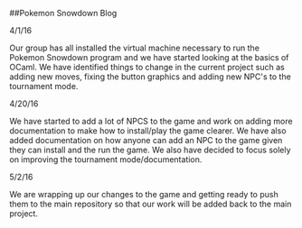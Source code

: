 ##Pokemon Snowdown Blog

4/1/16

Our group has all installed the virtual machine necessary to run the Pokemon Snowdown program
and we have started looking at the basics of OCaml. We have identified things to change in 
the current project such as adding new moves, fixing the button graphics and adding new NPC's 
to the tournament mode.


4/20/16

We have started to add a lot of NPCS to the game and work on adding more documentation to
make how to install/play the game clearer. We have also added documentation on how anyone
can add an NPC to the game given they can install and the run the game. We also have 
decided to focus solely on improving the tournament mode/documentation.

5/2/16

We are wrapping up our changes to the game and getting ready to push them to the main 
repository so that our work will be added back to the main project.
